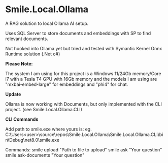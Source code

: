# Smile.Local.Ollama

A RAG solution to local Ollama AI setup.

Uses SQL Server to store documents and embeddings with SP to find relevant documents.

Not hooked into Ollama yet but tried and tested with Symantic Kernel Onnx Runtime solution (.Net c#)

**Please Note:**

The system I am using for this project is a Windows 11/24Gb memory/Core i7 with a Tesla T4 GPU with 16Gb memory
and the models I am using are "mxbai-embed-large" for embeddings and "phi4" for chat.

**Update**

Ollama is now working with Documents, but only implemented with the CLI project. (see Smile.Local.Ollama.CLI)

**CLI Commands**

Add path to smile.exe where yours is:
eg. C:\Users\<user>\source\repos\Smile.Local.Ollama\Smile.Local.Ollama.CLI\bin\Debug\net8.0\smile.exe

Commands:
smile upload "Path to file to upload"
smile ask "Your question"
smile ask-documents "Your question"

